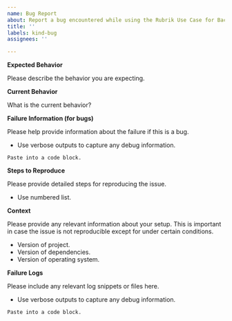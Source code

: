 ```yaml
---
name: Bug Report
about: Report a bug encountered while using the Rubrik Use Case for Backup Validation via PowerShell.
title: ''
labels: kind-bug
assignees: ''

---
```


<!-- Please use this template while reporting a bug and provide as much info as possible. Not doing so may result in your bug not being addressed in a timely manner. Thanks!-->


**Expected Behavior**

Please describe the behavior you are expecting.

**Current Behavior**

What is the current behavior?

**Failure Information (for bugs)**

Please help provide information about the failure if this is a bug.


* Use verbose outputs to capture any debug information.
```
Paste into a code block.
```

**Steps to Reproduce**

Please provide detailed steps for reproducing the issue.

* Use numbered list.

**Context**

Please provide any relevant information about your setup. This is important in case the issue is not reproducible except for under certain conditions.

* Version of project.
* Version of dependencies.
* Version of operating system.

**Failure Logs**

Please include any relevant log snippets or files here.

* Use verbose outputs to capture any debug information.

```
Paste into a code block.
```
